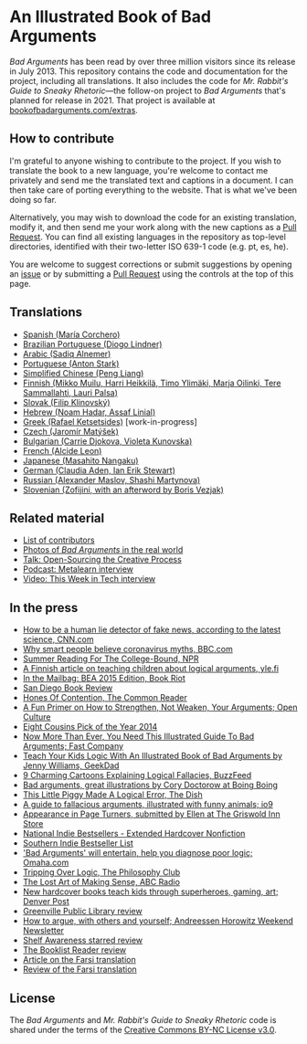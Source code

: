 # An Illustrated Book of Bad Arguments

_Bad Arguments_ has been read by over three million visitors since its release in July 2013. This repository contains the code and documentation for the project, including all translations. It also includes the code for _Mr. Rabbit's Guide to Sneaky Rhetoric_—the follow-on project to _Bad Arguments_ that's planned for release in 2021. That project is available at [bookofbadarguments.com/extras](https://bookofbadarguments.com/extras/).

## How to contribute

I'm grateful to anyone wishing to contribute to the project. If you wish to translate the book to a new language, you're welcome to contact me privately and send me the translated text and captions in a document. I can then take care of porting everything to the website. That is what we've been doing so far.

Alternatively, you may wish to download the code for an existing translation, modify it, and then send me your work along with the new captions as a [Pull Request](https://help.github.com/articles/using-pull-requests/). You can find all existing languages in the repository as top-level directories, identified with their two-letter ISO 639-1 code (e.g. pt, es, he).

You are welcome to suggest corrections or submit suggestions by opening an [issue](https://github.com/almossawi/badarguments/issues) or by submitting a [Pull Request](https://github.com/almossawi/badarguments/pulls) using the controls at the top of this page.

## Translations

* [Spanish (María Corchero)](es)
* [Brazilian Portuguese (Diogo Lindner)](pt-br)
* [Arabic (Sadiq Alnemer)](ar)
* [Portuguese (Anton Stark)](pt)
* [Simplified Chinese (Peng Liang)](zh-cn)
* [Finnish (Mikko Muilu, Harri Heikkilä, Timo Ylimäki, Marja Oilinki, Tere Sammallahti, Lauri Palsa)](fi)
* [Slovak (Filip Klinovský)](sk)
* [Hebrew (Noam Hadar, Assaf Linial)](he)
* [Greek (Rafael Ketsetsides)](gr) [work-in-progress]
* [Czech (Jaromír Matýšek)](cz)
* [Bulgarian (Carrie Djokova, Violeta Kunovska)](bg)
* [French (Alcide Leon)](fr)
* [Japanese (Masahito Nangaku)](jp)
* [German (Claudia Aden, Ian Erik Stewart)](de)
* [Russian (Alexander Maslov, Shashi Martynova)](ru)
* [Slovenian (Zofijini, with an afterword by Boris Vezjak)](si)

## Related material
* [List of contributors](https://github.com/almossawi/badarguments/wiki/Contributors)
* [Photos of _Bad Arguments_ in the real world](https://github.com/almossawi/badarguments/wiki/Photos)
* [Talk: Open-Sourcing the Creative Process](http://almossawi.com/open-sourcing-the-creative-process/)
* [Podcast: Metalearn interview](http://www.metalearn.net/podcasts/ml98-ali-almossawi)
* [Video: This Week in Tech interview](http://www.twit.tv/tri/306)

## In the press

* [How to be a human lie detector of fake news, according to the latest science, CNN.com](https://www.cnn.com/2019/09/16/health/human-lie-detector-fake-news-wellness/index.html)
* [Why smart people believe coronavirus myths, BBC.com](https://www.bbc.com/future/article/20200406-why-smart-people-believe-coronavirus-myths)
* [Summer Reading For The College-Bound, NPR](https://www.npr.org/sections/ed/2017/06/30/534458892/the-books-college-kids-are-reading-this-summer)
* [A Finnish article on teaching children about logical arguments, yle.fi](https://yle.fi/uutiset/3-10994266)
* [In the Mailbag: BEA 2015 Edition, Book Riot](https://www.youtube.com/watch?v=hvindvG0AbA#t=7m53s)
* [San Diego Book Review](http://www.sandiegobookreview.com/an-illustrated-book-of-bad-arguments/)
* [Hones Of Contention, The Common Reader](http://commonreader.wustl.edu/c/hones-of-contention/)
* [A Fun Primer on How to Strengthen, Not Weaken, Your Arguments; Open Culture](http://www.openculture.com/2015/04/an-illustrated-book-of-bad-arguments.html)
* [Eight Cousins Pick of the Year 2014](http://www.eightcousins.com/book/9781615192250)
* [Now More Than Ever, You Need This Illustrated Guide To Bad Arguments; Fast Company](http://www.fastcocreate.com/3019063/now-more-than-ever-you-need-this-illustrated-guide-to-bad-arguments-faulty-logic-and-silly-r)
* [Teach Your Kids Logic With An Illustrated Book of Bad Arguments by Jenny Williams, GeekDad](http://geekdad.com/2013/09/teach-kids-logic-illustrated-book-bad-arguments/)
* [9 Charming Cartoons Explaining Logical Fallacies, BuzzFeed](http://www.buzzfeed.com/kevintang/charming-cartoons-that-debunk-your-bs-arguments)
* [Bad arguments, great illustrations by Cory Doctorow at Boing Boing](https://boingboing.net/2014/03/21/bad-arguments-great-illustrat.html)
* [This Little Piggy Made A Logical Error, The Dish](http://dish.andrewsullivan.com/2013/09/09/this-little-piggy-made-a-logical-error/)
* [A guide to fallacious arguments, illustrated with funny animals; io9](http://io9.com/a-guide-to-fallacious-arguments-illustrated-with-funny-1273276162)
* [Appearance in Page Turners, submitted by Ellen at The Griswold Inn Store](http://www.easthavencourier.com/article/20141119/ENT03/141119799/1129/pageturners)
* [National Indie Bestsellers - Extended Hardcover Nonfiction](http://www.bookweb.org/national-indie-bestsellers_extended-hardcover-nonfiction/2014-09-25%2000%3A00%3A00)
* [Southern Indie Bestseller List](http://www.authorsroundthesouth.com/bestsellers/8951-southern-indie-bestseller-list-september-28-2014)
* ['Bad Arguments' will entertain, help you diagnose poor logic; Omaha.com](http://www.omaha.com/living/book-review-bad-arguments-will-entertain-help-you-diagnose-poor/article_2114b88b-8398-53c9-97e3-25105fd16a41.html)
* [Tripping Over Logic, The Philosophy Club](http://thephilosophyclub.com.au/2014/03/01/bad-arguments-book-review/)
* [The Lost Art of Making Sense, ABC Radio](http://www.abc.net.au/radionational/programs/drive/the-lost-art-of-making-sense/5919286)
* [New hardcover books teach kids through superheroes, gaming, art; Denver Post](http://blogs.denverpost.com/nerd/2014/09/23/nerd-books-for-kids/3124/)
* [Greenville Public Library review](http://gplreads.tumblr.com/post/131019934269/an-illustrated-book-of-bad-arguments-by-ali)
* [How to argue, with others and yourself; Andreessen Horowitz Weekend Newsletter](http://us7.campaign-archive2.com/?u=35c671b34bb404149166bf755&id=278fbd99ab)
* [Shelf Awareness starred review](http://www.shelf-awareness.com/readers-issue.html?issue=326#m5772)
* [The Booklist Reader review](http://www.booklistreader.com/2016/07/29/bookends-childrens-literature/bad-arguments-learning-the-lost-art-of-making-sense/)
* [Article on the Farsi translation](http://www.ibna.ir/fa/longint/294364/%D8%AC%D8%A7%DB%8C-%D8%AA%D9%81%DA%A9%D8%B1-%D9%86%D9%82%D8%A7%D8%AF%D8%A7%D9%86%D9%87-%DA%A9%D8%AA%D8%A7%D8%A8-%D9%87%D8%A7%DB%8C-%D8%AF%D8%B1%D8%B3%DB%8C-%D8%AE%D8%A7%D9%84%DB%8C-%D8%B3%D8%AA-%D9%85%D8%B9%D8%B1%D9%81%DB%8C-%D9%85%D9%81%D9%87%D9%88%D9%85-19-%D9%85%D8%BA%D8%A7%D9%84%D8%B7%D9%87-%D9%86%D9%88%D8%AC%D9%88%D8%A7%D9%86%D8%A7%D9%86)
* [Review of the Farsi translation](https://vinesh.ir/%d9%87%d9%86%d8%b1-%d8%ad%d8%b1%d9%81-%d8%ad%d8%b3%d8%a7%d8%a8-%d8%b2%d8%af%d9%86/)

## License

The _Bad Arguments_ and _Mr. Rabbit's Guide to Sneaky Rhetoric_ code is shared under the terms of the [Creative Commons BY-NC License v3.0](https://creativecommons.org/licenses/by-nc/3.0/).

